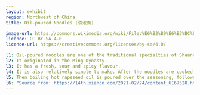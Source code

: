 ```yaml
---
layout: exhibit
region: Northwest of China
title: Oil-poured Noodles (油泼面)

image-url: https://commons.wikimedia.org/wiki/File:%E6%B2%B9%E6%B3%BC%E6%89%AF%E9%9D%A2.jpg 
licence: CC BY-SA 4.0
licence-url: https://creativecommons.org/licenses/by-sa/4.0/

l1: Oil-poured noodles are one of the traditional specialties of Shaanxi noodle dishes.
l2: It originated in the Ming Dynasty. 
l3: It has a fresh, sour and spicy flavour.
l4: It is also relatively simple to make. After the noodles are cooked, put minced garlic, chopped spring onion and chilli on the top of the noodles. 
l5: Then boiling hot rapeseed oil is poured over the seasoning, followed by the right amount of soy sauce and balsamic vinegar. 
l6: "Source from: https://14th.xiancn.com/2021-02/24/content_6167528.html"
---
```

